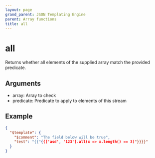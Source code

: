 ```yaml
---
layout: page
grand_parent: JSON Templating Engine
parent: Array functions
title: all
---
```


# all

Returns whether all elements of the supplied array match the provided predicate.

## Arguments

 - array: Array to check
 - predicate: Predicate to apply to elements of this stream

## Example

```json
{
  "$template": {
    "$comment": "The field below will be true",
    "test": "{{"{{['asd', '123'].all(x => x.length() == 3)"}}}}"
  }
}
```
